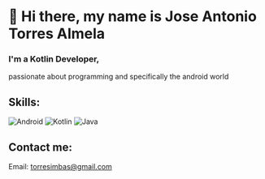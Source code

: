# 👋 Hi there, my name is Jose Antonio Torres Almela
### I'm a Kotlin Developer, 
passionate about programming and specifically the android world

## Skills:

![Android](https://img.shields.io/badge/-android-3279CE?style=plastic&logo=android)
![Kotlin](https://img.shields.io/badge/-kotlin-7F8489?style=plastic&logo=kotlin)
![Java](https://img.shields.io/badge/-java-E34A86?style=plastic&logo=java)

## Contact me:

Email: torresimbas@gmail.com


